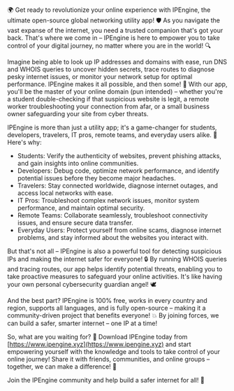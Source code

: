 🌍 Get ready to revolutionize your online experience with IPEngine, the ultimate open-source global networking utility app! 🛡️ As you navigate the vast expanse of the internet, you need a trusted companion that's got your back. That's where we come in – IPEngine is here to empower you to take control of your digital journey, no matter where you are in the world! 🔍

Imagine being able to look up IP addresses and domains with ease, run DNS and WHOIS queries to uncover hidden secrets, trace routes to diagnose pesky internet issues, or monitor your network setup for optimal performance. IPEngine makes it all possible, and then some! 📡 With our app, you'll be the master of your online domain (pun intended) – whether you're a student double-checking if that suspicious website is legit, a remote worker troubleshooting your connection from afar, or a small business owner safeguarding your site from cyber threats.

IPEngine is more than just a utility app; it's a game-changer for students, developers, travelers, IT pros, remote teams, and everyday users alike. 🌟 Here's why:

* Students: Verify the authenticity of websites, prevent phishing attacks, and gain insights into online communities.
* Developers: Debug code, optimize network performance, and identify potential issues before they become major headaches.
* Travelers: Stay connected worldwide, diagnose internet outages, and access local networks with ease.
* IT Pros: Troubleshoot complex network issues, monitor system performance, and maintain optimal security.
* Remote Teams: Collaborate seamlessly, troubleshoot connectivity issues, and ensure secure data transfer.
* Everyday Users: Protect yourself from online scams, diagnose internet problems, and stay informed about the websites you interact with.

But that's not all – IPEngine is also a powerful tool for detecting suspicious IPs and making the internet safer for everyone! 🔒 By running WHOIS queries and tracing routes, our app helps identify potential threats, enabling you to take proactive measures to safeguard your online activities. It's like having your own personal cybersecurity guardian angel! 🕊️

And the best part? IPEngine is 100% free, works in every country and region, supports all languages, and is fully open-source – making it a community-driven project that benefits everyone! 💥 By joining forces, we can build a safer, smarter internet – one IP at a time!

So, what are you waiting for? 🚀 Download IPEngine today from [https://www.ipengine.xyz](https://www.ipengine.xyz) and start empowering yourself with the knowledge and tools to take control of your online journey! Share it with friends, communities, and online groups – together, we can make a difference! 🌟

Join the IPEngine community and help build a safer internet for all! 💪